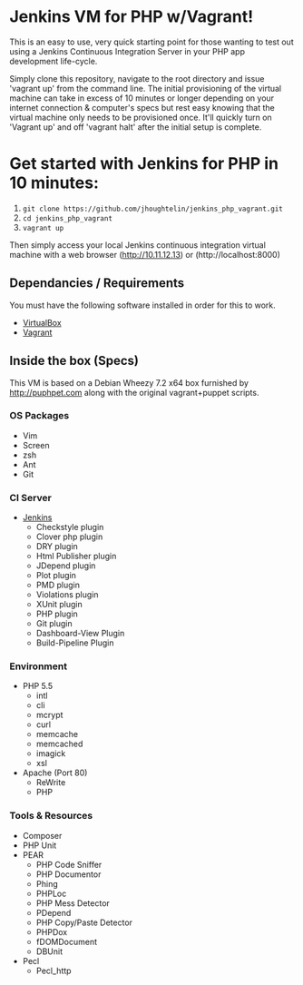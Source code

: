 Jenkins VM for PHP w/Vagrant!
=============================
This is an easy to use, very quick starting point for those
wanting to test out using a Jenkins Continuous Integration Server in
your PHP app development life-cycle.

Simply clone this repository, navigate to the root directory and issue 'vagrant up' from the command line.
The initial provisioning of the virtual machine can take in excess of 10 minutes
or longer depending on your internet connection & computer's specs but rest easy knowing that
the virtual machine only needs to be provisioned once. It'll quickly turn on 'Vagrant up' and off
'vagrant halt' after the initial setup is complete.

Get started with Jenkins for PHP in 10 minutes:
===============================================
1. `git clone https://github.com/jhoughtelin/jenkins_php_vagrant.git`
2. `cd jenkins_php_vagrant`  
3. `vagrant up`  

Then simply access your local Jenkins continuous integration virtual machine with
a web browser (http://10.11.12.13) or (http://localhost:8000)

## Dependancies / Requirements ##
You must have the following software installed in order for this to work.
* [VirtualBox](https://www.virtualbox.org/wiki/Downloads)
* [Vagrant](http://VagrantUp.com)

## Inside the box (Specs) 
This VM is based on a Debian Wheezy 7.2 x64 box furnished by http://puphpet.com along with
the original vagrant+puppet scripts.

### OS Packages
* Vim
* Screen
* zsh
* Ant
* Git

### CI Server
* [Jenkins](https://wiki.jenkins-ci.org)
    * Checkstyle plugin
    * Clover php plugin
    * DRY plugin
    * Html Publisher  plugin
    * JDepend plugin
    * Plot plugin
    * PMD plugin
    * Violations plugin
    * XUnit plugin
    * PHP plugin
    * Git plugin
    * Dashboard-View Plugin
    * Build-Pipeline Plugin
### Environment
* PHP 5.5
    * intl
    * cli
    * mcrypt
    * curl
    * memcache
    * memcached
    * imagick
    * xsl
* Apache (Port 80)
    * ReWrite
    * PHP
### Tools & Resources
* Composer
* PHP Unit
* PEAR
    * PHP Code Sniffer
    * PHP Documentor
    * Phing
    * PHPLoc
    * PHP Mess Detector
    * PDepend
    * PHP Copy/Paste Detector
    * PHPDox
    * fDOMDocument
    * DBUnit
* Pecl
    * Pecl_http